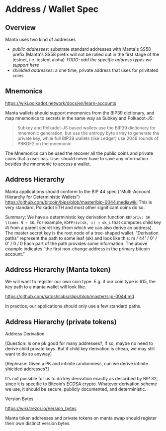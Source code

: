Address / Wallet Spec
======================

## Overview

Manta uses two kind of addresses
* *public addresses*: substrate standard addresses with Manta's SS58 prefix (Manta's SS58 prefix will not be rolled out in the first stage of the testnet, i.e. testent alpha)
*TODO: add the specific address types we support here*
* *shielded addresses*: a one time, private address that uses for privitated coins


## Mnemonics 

https://wiki.polkadot.network/docs/en/learn-accounts

Manta wallets should support mnemonics from the BIP39 dictionary, and map mnemonics to secrets in the same way as Subkey and Polkadot-JS:


> Subkey and Polkadot-JS based wallets use the BIP39 dictionary for mnemonic generation, but use the entropy byte array to generate the private key, while full BIP39 wallets (like Ledger) use 2048 rounds of PBKDF2 on the mnemonic


The Mnemonics can be used the recover all the public coins and private coins that a user has. User should never have to save any information besides the mnemonic to access a wallet. 


## Address Hierarchy

Manta applications should conform to the BIP 44 spec (“Multi-Account Hierarchy for Deterministic Wallets”) https://github.com/bitcoin/bips/blob/master/bip-0044.mediawiki
This is very standard, Polkadot ETH and most other significant coins do so.

Summary: We have a deterministic key derivation function `KDFpriv: SK \times N → SK`. For example, `KDFPriv(sk, i) → sk_i` that computes child key #i from a parent secret key (from which we can also derive an address). The master secret key is the root node of a tree-shaped wallet. “Derivation paths” represent the path to some leaf (sk) and look like this:
m / 44' / 0' / 0' / 0 / 0
Each part of the path provides some information. The above example indicates “the first non-change address in the primary bitcoin account.” 

## Address Hierarchy (Manta token)

We will want to register our own coin type. E.g. if our coin type is 615, the key path to a manta wallet will look like.

 https://github.com/satoshilabs/slips/blob/master/slip-0044.md

In practice, our applications should only use a few standard paths. 


## Address Hierarchy (private tokens)

Address Derivation

[Question: Is one pk good for many addresses?, if so, maybe no need to derive child private keys. But if child key derivation is cheap, we may still want to do so anyway]

[Rephrase: Given a PK and infinite randomness, can we derive infinite shielded addresses?]

It’s not possible for us to do key derivation exactly as described by BIP 32, since it is specific to Bitcoin’s ECDSA crypto. Whatever derivation scheme we use, it should be secure, publicly documented, and deterministic.


Version Bytes

https://wiki.trezor.io/Version_bytes

Manta token addresses and private tokens on manta swap should register their own distinct version bytes.
